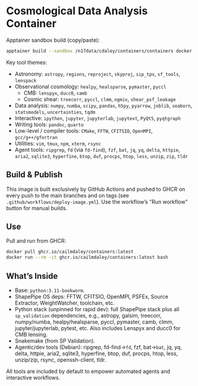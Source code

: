 # Cosmological Data Analysis Container

Apptainer sandbox build (copy/paste):

```bash
apptainer build --sandbox /n17data/cdaley/containers/containers docker://ghcr.io/cailmdaley/containers:latest
```

Key tool themes:
- Astronomy: `astropy`, `regions`, `reproject`, `skyproj`, `sip_tpv`, `sf_tools`, `lenspack`
- Observational cosmology: `healpy`,  `healsparse`, `pymaster`, `pyccl`
  - CMB: `lenspyx`, `ducc0`, `camb`
  - Cosmic shear: `treecorr`, `pyccl`, `clmm`, `ngmix`, `shear_psf_leakage`
- Data analysis: `numpy`, `numba`, `scipy`, `pandas`, `h5py`, `pyarrow`, `joblib`, `seaborn`, `statsmodels`, `uncertainties`, `tqdm`
- Interactive: `ipython`, `jupyter`, `jupyterlab`, `jupytext`, `PyQt5`, `pyqtgraph`
- Writing tools: `pandoc`, `quarto`
- Low-level / compiler tools: `CMake`, `FFTW`, `CFITSIO`, `OpenMPI`, `gcc/g++/gfortran`
- Utilities: `vim`, `tmux`, `npm`, `xterm`, `rsync`
- Agent tools: `ripgrep`, `fd` (via `fd-find`), `fzf`, `bat`, `jq`, `yq`, `delta`, `httpie`, `aria2`, `sqlite3`, `hyperfine`, `btop`, `duf`, `procps`, `htop`, `less`, `unzip`, `zip`, `tldr`

## Build & Publish

This image is built exclusively by GitHub Actions and pushed to GHCR on every push to the main branches and on tags (see `.github/workflows/deploy-image.yml`). Use the workflow’s "Run workflow" button for manual builds.

## Use

Pull and run from GHCR:

```bash
docker pull ghcr.io/cailmdaley/containers:latest
docker run --rm -it ghcr.io/cailmdaley/containers:latest bash
```

## What’s Inside
- Base: `python:3.11-bookworm`.
- ShapePipe OS deps: FFTW, CFITSIO, OpenMPI, PSFEx, Source Extractor, WeightWatcher, toolchain, etc.
- Python stack (unpinned for rapid dev): full ShapePipe stack plus all `sp_validation` dependencies, e.g., astropy, galsim, treecorr, numpy/numba, healpy/healsparse, pyccl, pymaster, camb, clmm, jupyter/jupyterlab, pytest, etc. Also includes Lenspyx and ducc0 for CMB lensing.
- Snakemake (from SP Validation).
- Agentic/dev tools (Debian): ripgrep, fd-find→`fd`, fzf, bat→`bat`, jq, yq, delta, httpie, aria2, sqlite3, hyperfine, btop, duf, procps, htop, less, unzip/zip, rsync, openssh-client, tldr.

All tools are included by default to empower automated agents and interactive workflows.
